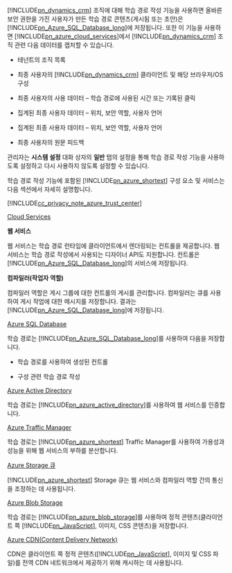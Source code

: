 [!INCLUDE[pn_dynamics_crm](pn-dynamics-crm.md)] 조직에 대해 학습 경로 작성 기능을 사용하면 올바른 보안 권한을 가진 사용자가 만든 학습 경로 콘텐츠(게시됨 또는 초안)은 [!INCLUDE[pn_Azure_SQL_Database_long](pn-azure-sql-database-long.md)]에 저장됩니다. 또한 이 기능을 사용하면 [!INCLUDE[pn_azure_cloud_services](pn-azure-cloud-services.md)]에서 [!INCLUDE[pn_dynamics_crm](pn-dynamics-crm.md)] 조직 관련 다음 데이터를 캡처할 수 있습니다.  
  
-   테넌트의 조직 목록  
  
-   최종 사용자의 [!INCLUDE[pn_dynamics_crm](pn-dynamics-crm.md)] 클라이언트 및 해당 브라우저/OS 구성  
  
-   최종 사용자의 사용 데이터 – 학습 경로에 사용된 시간 또는 기록된 클릭  
  
-   집계된 최종 사용자 데이터 – 위치, 보안 역할, 사용자 언어  
  
-   집계된 최종 사용자 데이터 – 위치, 보안 역할, 사용자 언어  
  
-   최종 사용자의 원문 피드백  
  
 관리자는 **시스템 설정** 대화 상자의 **일반** 탭의 설정을 통해 학습 경로 작성 기능을 사용하도록 설정하고 다시 사용하지 않도록 설정할 수 있습니다.  
  
 학습 경로 작성 기능에 포함된 [!INCLUDE[pn_azure_shortest](pn-azure-shortest.md)] 구성 요소 및 서비스는 다음 섹션에서 자세히 설명합니다.  
  
 [!INCLUDE[cc_privacy_note_azure_trust_center](cc-privacy-note-azure-trust-center.md)]  
  
 [Cloud Services](https://azure.microsoft.com/en-us/services/cloud-services/)  
  
 **웹 서비스**  
  
 웹 서비스는 학습 경로 런타임에 클라이언트에서 렌더링되는 컨트롤을 제공합니다. 웹 서비스는 학습 경로 작성에서 사용되는 디자이너 API도 지원합니다. 컨트롤은 [!INCLUDE[pn_Azure_SQL_Database_long](pn-azure-sql-database-long.md)]의 서비스에 저장됩니다.  
  
 **컴파일러(작업자 역할)**  
  
 컴파일러 역할은 게시 그룹에 대한 컨트롤의 게시를 관리합니다. 컴파일러는 큐를 사용하여 게시 작업에 대한 메시지를 저장합니다. 결과는 [!INCLUDE[pn_Azure_SQL_Database_long](pn-azure-sql-database-long.md)]에 저장됩니다.  
  
 [Azure SQL Database](https://azure.microsoft.com/en-us/services/sql-database/)  
  
 학습 경로는 [!INCLUDE[pn_Azure_SQL_Database_long](pn-azure-sql-database-long.md)]를 사용하여 다음을 저장합니다.  
  
-   학습 경로를 사용하여 생성된 컨트롤  
  
-   구성 관련 학습 경로 작성  
  
 [Azure Active Directory](https://azure.microsoft.com/en-us/services/active-directory/)  
  
 학습 경로는 [!INCLUDE[pn_azure_active_directory](pn-azure-active-directory.md)]를 사용하여 웹 서비스를 인증합니다.  
  
 [Azure Traffic Manager](https://azure.microsoft.com/en-us/services/traffic-manager/)  
  
 학습 경로는 [!INCLUDE[pn_azure_shortest](pn-azure-shortest.md)] Traffic Manager를 사용하여 가용성과 성능을 위해 웹 서비스의 부하를 분산합니다.  
  
 [Azure Storage 큐](https://azure.microsoft.com/en-us/services/storage/)  
  
 [!INCLUDE[pn_azure_shortest](pn-azure-shortest.md)] Storage 큐는 웹 서비스와 컴파일러 역할 간의 통신을 조정하는 데 사용됩니다.  
  
 [Azure Blob Storage](https://azure.microsoft.com/en-us/services/storage/)  
  
 학습 경로는 [!INCLUDE[pn_azure_blob_storage](pn-azure-blob-storage.md)]를 사용하여 정적 콘텐츠(클라이언트 쪽 [!INCLUDE[pn_JavaScript](pn-javascript.md)], 이미지, CSS 콘텐츠)을 저장합니다.  
  
 [Azure CDN(Content Delivery Network)](https://azure.microsoft.com/en-us/services/cdn/)  
  
 CDN은 클라이언트 쪽 정적 콘텐츠([!INCLUDE[pn_JavaScript](pn-javascript.md)], 이미지 및 CSS 파일)를 전역 CDN 네트워크에서 제공하기 위해 캐시하는 데 사용됩니다.